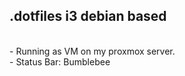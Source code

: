 ## .dotfiles i3 debian based
<br>
 - Running as VM on my proxmox server.
 <br>
  - Status Bar: Bumblebee

